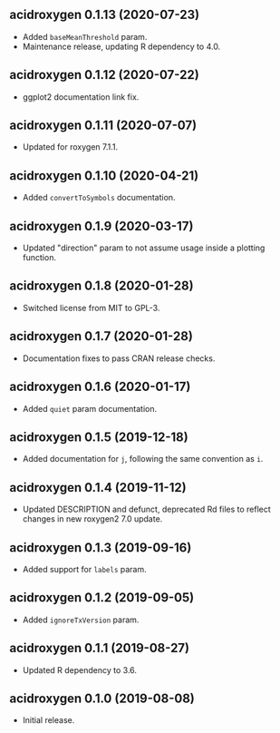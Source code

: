 ## acidroxygen 0.1.13 (2020-07-23)

- Added `baseMeanThreshold` param.
- Maintenance release, updating R dependency to 4.0.

## acidroxygen 0.1.12 (2020-07-22)

- ggplot2 documentation link fix.

## acidroxygen 0.1.11 (2020-07-07)

- Updated for roxygen 7.1.1.

## acidroxygen 0.1.10 (2020-04-21)

- Added `convertToSymbols` documentation.

## acidroxygen 0.1.9 (2020-03-17)

- Updated "direction" param to not assume usage inside a plotting function.

## acidroxygen 0.1.8 (2020-01-28)

- Switched license from MIT to GPL-3.

## acidroxygen 0.1.7 (2020-01-28)

- Documentation fixes to pass CRAN release checks.

## acidroxygen 0.1.6 (2020-01-17)

- Added `quiet` param documentation.

## acidroxygen 0.1.5 (2019-12-18)

- Added documentation for `j`, following the same convention as `i`.

## acidroxygen 0.1.4 (2019-11-12)

- Updated DESCRIPTION and defunct, deprecated Rd files to reflect changes in
  new roxygen2 7.0 update.

## acidroxygen 0.1.3 (2019-09-16)

- Added support for `labels` param.

## acidroxygen 0.1.2 (2019-09-05)

- Added `ignoreTxVersion` param.

## acidroxygen 0.1.1 (2019-08-27)

- Updated R dependency to 3.6.

## acidroxygen 0.1.0 (2019-08-08)

- Initial release.
